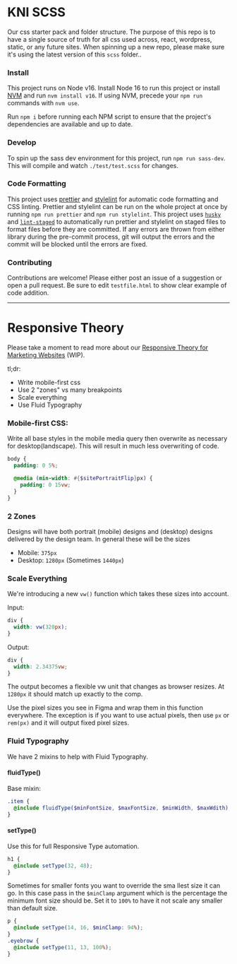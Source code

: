 # KNI SCSS

Our css starter pack and folder structure. The purpose of this repo is to have a single source of truth for all css used across, react, wordpress, static, or any future sites. When spinning up a new repo, please make sure it's using the latest version of this `scss` folder..

### Install

This project runs on Node v16. Install Node 16 to run this project or install <a href="https://github.com/nvm-sh/nvm#install--update-script" target="_blank" rel="noopener noreferrer">NVM</a> and run `nvm install v16`. If using NVM, precede your `npm run` commands with `nvm use`.

Run `npm i` before running each NPM script to ensure that the project's dependencies are available and up to date.

### Develop

To spin up the sass dev environment for this project, run `npm run sass-dev`. This will compile and watch `./test/test.scss` for changes.

### Code Formatting

This project uses <a href="https://www.npmjs.com/package/prettier" target="_blank" rel="noopener noreferrer">prettier</a> and <a href="https://www.npmjs.com/package/stylelint" target="_blank" rel="noopener noreferrer">stylelint</a> for automatic code formatting and CSS linting. Prettier and stylelint can be run on the whole project at once by running `npm run prettier` and `npm run stylelint`. This project uses <a href="https://www.npmjs.com/package/husky" target="_blank" rel="noopener noreferrer">`husky`</a> and <a href="https://www.npmjs.com/package/lint-staged" target="_blank" rel="noopener noreferrer">`lint-staged`</a> to automatically run prettier and stylelint on staged files to format files before they are committed. If any errors are thrown from either library during the pre-commit process, git will output the errors and the commit will be blocked until the errors are fixed.

### Contributing

Contributions are welcome! Please either post an issue of a suggestion or open a pull request. Be sure to edit `testfile.html` to show clear example of code addition.

---

# Responsive Theory

Please take a moment to read more about our [Responsive Theory for Marketing Websites](https://docs.google.com/presentation/d/1go0-Oy6ae1wmr7yg-hsaIst86KB05vCQE_vc4dWv8Aw/edit?usp=sharing) (WIP).

tl;dr:

- Write mobile-first css
- Use 2 "zones" vs many breakpoints
- Scale everything
- Use Fluid Typography

### Mobile-first CSS:

Write all base styles in the mobile media query then overwrite as necessary for desktop(landscape). This will result in much less overwriting of code.

```scss
body {
  padding: 0 5%;

  @media (min-width: #{$sitePortraitFlip}px) {
    padding: 0 15vw;
  }
}
```

### 2 Zones

Designs will have both portrait (mobile) designs and (desktop) designs delivered by the design team. In general these will be the sizes

- Mobile: `375px`
- Desktop: `1280px` (Sometimes `1440px`)

### Scale Everything

We're introducing a new `vw()` function which takes these sizes into account.

Input:

```scss
div {
  width: vw(320px);
}
```

Output:

```scss
div {
  width: 2.34375vw;
}
```

The output becomes a flexible vw unit that changes as browser resizes. At `1280px` it should match up exactly to the comp.

Use the pixel sizes you see in Figma and wrap them in this function everywhere. The exception is if you want to use actual pixels, then use `px` or `rem(px)` and it will output fixed pixel sizes.

### Fluid Typography

We have 2 mixins to help with Fluid Typography.

#### fluidType()

Base mixin:

```scss
.item {
  @include fluidType($minFontSize, $maxFontSize, $minWidth, $maxWdith);
}
```

#### setType()

Use this for full Responsive Type automation.

```scss
h1 {
  @include setType(32, 48);
}
```

Sometimes for smaller fonts you want to override the sma llest size it can go. In this case pass in the `$minClamp` argument which is the percentage the minimum font size should be. Set it to `100%` to have it not scale any smaller than default size.

```scss
p {
  @include setType(14, 16, $minClamp: 94%);
}
.eyebrow {
  @include setType(11, 13, 100%);
}
```

